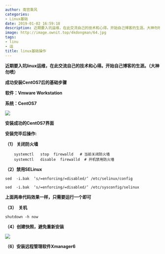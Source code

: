 ```yaml
---
author: 南宫乘风
categories:
- Linux基础
date: 2019-01-02 16:59:18
description: 近期要入坑运维，在此交流自己的技术和心得。开始自己博客的生涯。大神勿喷成功安装后的基础步骤软件：系统：安装成功的界面安装完毕后操作关闭防火墙当前关闭防火墙开机禁用防火墙禁用上面两串代码效果一样，只需要。。。。。。。
image: http://image.ownit.top/4kdongman/64.jpg
tags:
- linu
- 运
title: linux基础操作
---
```


<!--more-->

**近期要入坑linux运维，在此交流自己的技术和心得。开始自己博客的生涯。（大神勿喷）**

**成功安装CentOS7后的基础步骤**

**软件：Vmware Workstation**

**系统：CentOS7**

**![](http://image.ownit.top/csdn/2019010216493436.png)**

**安装成功的CentOS7界面**

**安装完毕后操作:**

**（1） 关闭防火墙**

```
	systemctl   stop  firewalld   # 当前关闭防火墙
	systemctl   disable  firewalld  # 开机禁用防火墙
```

**（2）禁用SELinux**

```
sed  -i.bak  ‘s/=enforcing/=disabled/’ /etc/selinux/config
```

```
sed  -i.bak  ‘s/=enforcing/=disabled/’ /etc/sysconfig/selinux
```

**上面两串代码效果一样，只需要运行一个即可**

**（3）  关机**

```
shutdown -h now
```

**（4）创建快照，避免重新安装**

**![](http://image.ownit.top/csdn/20190102165741149.png)**

**（6）安装远程管理软件Xmanager6**